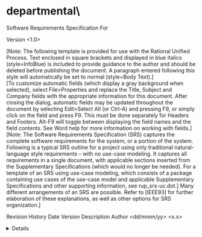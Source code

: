 # departmental\

<Departmental store >
Software Requirements Specification
For <Subsystem or Feature>


Version <1.0>


[Note: The following template is provided for use with the Rational Unified Process.  Text enclosed in square brackets and displayed in blue italics (style=InfoBlue) is included to provide guidance to the author and should be deleted before publishing the document. A paragraph entered following this style will automatically be set to normal (style=Body Text).]     
[To customize automatic fields (which display a gray background when selected), select File>Properties and replace the Title, Subject and Company fields with the appropriate information for this document.    After closing the dialog, automatic fields may be updated throughout the document by selecting Edit>Select All (or Ctrl-A) and pressing F9, or simply click on the field and press F9.  This must be done separately for Headers and Footers.  Alt-F9 will toggle between displaying the field names and the field contents.  See Word help for more information on working with fields.] 
[Note: The Software Requirements Specification (SRS) captures the complete software requirements for the system, or a portion of the system.  Following is a typical SRS outline for a project using only traditional natural-language style requirements – with no use-case modeling.  It captures all requirements in a single document, with applicable sections inserted from the Supplementary Specifications (which would no longer be needed).  For a template of an SRS using use-case modeling, which consists of a package containing use cases of the use-case model and applicable Supplementary Specifications and other supporting information, see rup_srs-uc.dot.]
Many different arrangements of an SRS are possible.  Refer to [IEEE93] for further elaboration of these explanations, as well as other options for SRS organization.]       

 
Revision History
Date	Version	Description	Author
<dd/mmm/yy>	<x.x>	<details>	<name>
			
			
			

 
Table of Contents
1.	Introduction	1
1.1	Purpose	1
1.2	Scope	1
1.3	Definitions, Acronyms and Abbreviations	1
1.4	References	1
1.5	Overview	1
2.	Overall Description	1
3.	Specific Requirements	1
3.1	Functionality	2
3.1.1	<Functional Requirement One>	2
3.2	Usability	2
3.2.1	<Usability Requirement One>	2
3.3	Reliability	2
3.3.1	<Reliability Requirement One>	2
3.4	Performance	3
3.4.1	<Performance Requirement One>	3
3.5	Supportability	3
3.5.1	<Supportability Requirement One>	3
3.6	Design Constraints	3
3.6.1	<Design Constraint One>	3
3.7	Online User Documentation and Help System Requirements	3
3.8	Purchased Components	3
3.9	Interfaces	3
3.9.1	User Interfaces	3
3.9.2	Hardware Interfaces	3
3.9.3	Software Interfaces	4
3.9.4	Communications Interfaces	4
3.10	Licensing Requirements	4
3.11	Legal, Copyright and Other Notices	4
3.12	Applicable Standards	4
4.	Supporting Information	4
 
Software Requirements Specification 
1.	Introduction
[The introduction of the SRS should provide an overview of the entire SRS. It should include the purpose, scope, definitions, acronyms, abbreviations, references and overview of the SRS.]
1.1	Purpose
[Specify the purpose of this SRS. The SRS should fully describe the external behavior of the application or subsystem identified. It also describes nonfunctional requirements, design constraints and other factors necessary to provide a complete and comprehensive description of the requirements for the software.]
1.2	Scope
[A brief description of the software application that the SRS applies to; the feature or other subsystem grouping; what Use Case model(s) it is associated with, and anything else that is affected or influenced by this document.]
1.3	Definitions, Acronyms and Abbreviations
[This subsection should provide the definitions of all terms, acronyms, and abbreviations required to interpret properly the SRS.  This information may be provided by reference to the project Glossary.]
1.4	References
[This subsection should provide a complete list of all documents referenced elsewhere in the SRS.  Each document should be identified by title, report number (if applicable), date, and publishing organization.  Specify the sources from which the references can be obtained. This information may be provided by reference to an appendix or to another document.]
1.5	Overview
[This subsection should describe what the rest of the SRS contains and explain how the SRS is organized.]
2.	Overall Description
[This section of the SRS should describe the general factors that affect the product and its requirements.  This section does not state specific requirements.  Instead, it provides a background for those requirements, which are defined in detail in section 3, and makes them easier to understand. Include such items as: 
•	product perspective, 
•	product functions,
•	 user characteristics, 
•	constraints, 
•	assumptions and dependencies, and 
•	requirements subsets.]
3.	Specific Requirements 
[This section of the SRS should contain all the software requirements to a level of detail sufficient to enable designers to design a system to satisfy those requirements, and testers to test that the system satisfies those requirements.   When using use-case modeling, these requirements are captured in the use cases and the applicable supplementary specifications.  If use-case modeling is not used, the outline for supplementary specifications may be inserted directly into this section, as shown below.]
3.1	Functionality
[This section describes the functional requirements of the system for those requirements which are expressed in the natural language style. For many applications, this may constitute the bulk of the SRS Package and thought should be given to the organization of this section. This section is typically organized by feature, but alternative organization methods, for example organization by user, or organization by subsystem may also be appropriate.  Functional requirements may include: feature sets, capabilities and security.
Where application development tools (requirements tools, modeling tools, etc) are employed to capture the functionality, this section document will refer to the availability of that data and indicate the location and name of the tool which is used to capture the data.]
3.1.1	<Functional Requirement One>
[The requirement description.]
3.2	Usability 
[This section should include all of those requirements that affect usability. Examples:
•	Specify the required training time for a normal users and power users to become productive at particular operations.
•	Specify measurable task times for typical tasks, or
•	Base usability requirements of the new system on other systems that the users know and like.
•	Specify requirements to conform to common usability standards – e.g., IBM’s CUA standards, or the GUI standards published by Microsoft for Windows 95.]
3.2.1	<Usability Requirement One>
The requirement description.
3.3	Reliability 
[Requirements for reliability of the system should be specified here. Suggestions:
•	Availability – specify % of time available ( xx.xx%), hours of use, maintenance access, degraded mode operations etc.
•	Mean Time Between Failures (MTBF) – this is usually specified in hours, but it could also be specified in terms of days, months, or years.
•	Mean Time To Repair (MTTR) – how long is the system allowed to be out of operation after it has failed?
•	Accuracy – specify precision (resolution) and accuracy (by some known standard) that is required in the systems output.
•	Maximum bugs or defect rate – usually expressed in terms of bugs/KLOC (thousands of lines of code), or bugs per function-point.
•	Bugs or defect rate – categorized in terms of minor, significant, and critical bugs: the requirement(s) must define what is meant by a “critical” bug (e.g., complete loss of data, complete inability to use certain parts of the functionality of the system).]
3.3.1	<Reliability Requirement One>
[The requirement description.]
3.4	Performance
[The performance characteristics of the system should be outlined in this section. Include specific response times. Where applicable, reference related Use Cases by name.
•	Response time for a transaction (average, maximum)
•	Throughput (e.g., transactions per second)
•	Capacity (e.g., the number of customers or transactions the system can accommodate)
•	Degradation modes (what is the acceptable mode of operation when the system has been degraded in some manner)
•	Resource utilization: memory, disk, communications, etc.]
3.4.1	<Performance Requirement One>
[The requirement description.]
3.5	Supportability
[This section indicates any requirements that will enhance the supportability or maintainability of the system being built, including coding standards, naming conventions, class libraries, maintenance access, maintenance utilities.]
3.5.1	<Supportability Requirement One>
[The requirement description.]
3.6	Design Constraints
[This section should indicate any design constraints on the system being built. Design constraints represent design decisions that have been mandated and must be adhered to.  Examples include software languages, software process requirements, prescribed use of developmental tools, architectural and design constraints, purchased components, class libraries, etc.]
3.6.1	<Design Constraint One>
[The requirement description.]
3.7	Online User Documentation and Help System Requirements
[Describes the requirements, if any, for on-line user documentation, help systems, help about notices, etc.]
3.8	Purchased Components
[This section describes any purchased components to be used with the system, any applicable licensing or usage restrictions, and any associated compatibility/interoperability or interface standards.]
3.9	Interfaces
[This section defines the interfaces that must be supported by the application. It should contain adequate specificity, protocols, ports and logical addresses, etc, so that the software can be developed and verified against the interface requirements.]
3.9.1	User Interfaces
[Describe the user interfaces that are to be implemented by the software.]
3.9.2	Hardware Interfaces
[This section defines any hardware interfaces that are to be supported by the software, including logical structure, physical addresses, expected behavior, etc.]
3.9.3	Software Interfaces
[This section describes software interfaces to other components of the software system. These may be purchased components, components reused from another application, or components being developed for subsystems outside of the scope of this SRS, but with which this software application must interact.]
3.9.4	Communications Interfaces
[Describe any communications interfaces to other systems or devices such as local area networks, remote serial devices, etc.]
3.10	Licensing Requirements
[Defines any licensing enforcement requirements or other usage restriction requirements, which are to be exhibited by the software.]
3.11	Legal, Copyright and Other Notices
[This section describes any necessary legal disclaimers, warranties, copyright notices, patent notice, wordmark, trademark, or logo compliance issues for the software.]
3.12	Applicable Standards
[This section describes by reference any applicable standards, (and the specific sections of any such standards that apply to the system being described). For example, this could include legal, quality and regulatory standards, industry standards for usability, interoperability, internationalization, operating system compliance, etc.]
4.	Supporting Information
[The supporting information makes the SRS easier to use.  It includes: a) Table of contents, b) Index, c) Appendices.  These may include use-case storyboards or user-interface prototypes. When appendices are included, the SRS should explicitly state whether or not the appendices are to be considered part of the requirements.]
